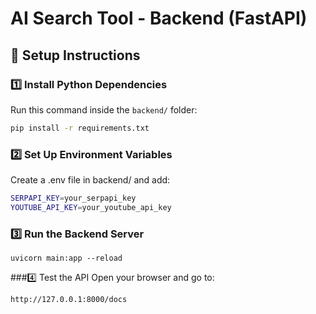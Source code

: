 # AI Search Tool - Backend (FastAPI)

## 🚀 Setup Instructions

### 1️⃣ Install Python Dependencies
Run this command inside the `backend/` folder:
```sh
pip install -r requirements.txt
```

### 2️⃣ Set Up Environment Variables
Create a .env file in backend/ and add:
```sh
SERPAPI_KEY=your_serpapi_key
YOUTUBE_API_KEY=your_youtube_api_key
```
### 3️⃣ Run the Backend Server
```
uvicorn main:app --reload
```
###4️⃣ Test the API
Open your browser and go to:
```
http://127.0.0.1:8000/docs
```
